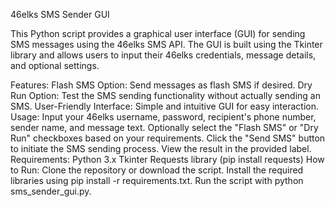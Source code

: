 46elks SMS Sender GUI

This Python script provides a graphical user interface (GUI) for sending SMS messages using the 46elks SMS API. 
The GUI is built using the Tkinter library and allows users to input their 46elks credentials, message details, and optional settings.

Features:
Flash SMS Option: Send messages as flash SMS if desired.
Dry Run Option: Test the SMS sending functionality without actually sending an SMS.
User-Friendly Interface: Simple and intuitive GUI for easy interaction.
Usage:
Input your 46elks username, password, recipient's phone number, sender name, and message text.
Optionally select the "Flash SMS" or "Dry Run" checkboxes based on your requirements.
Click the "Send SMS" button to initiate the SMS sending process.
View the result in the provided label.
Requirements:
Python 3.x
Tkinter
Requests library (pip install requests)
How to Run:
Clone the repository or download the script.
Install the required libraries using pip install -r requirements.txt.
Run the script with python sms_sender_gui.py.
